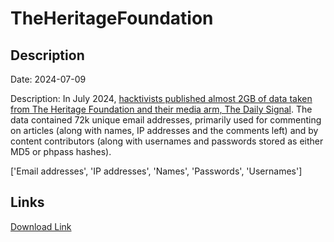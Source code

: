 # TheHeritageFoundation

## Description

Date: 2024-07-09

Description:
In July 2024, <a href="https://cyberscoop.com/hackvists-release-two-gigabytes-of-heritage-foundation-data/" target="_blank" rel="noopener">hacktivists published almost 2GB of data taken from The Heritage Foundation and their media arm, The Daily Signal</a>. The data contained 72k unique email addresses, primarily used for commenting on articles (along with names, IP addresses and the comments left) and by content contributors (along with usernames and passwords stored as either MD5 or phpass hashes).


['Email addresses', 'IP addresses', 'Names', 'Passwords', 'Usernames']

## Links

[Download Link](https://link-to.net/1229997/596.0109164004435/dynamic/?r=aHR0cHM6Ly93d3cubWVkaWFmaXJlLmNvbS92aWV3L29FWEtna3R5YmtVSnBjQi9oZXJpdGFnZS5vcmcvZmlsZQ==)